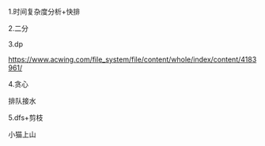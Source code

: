1.时间复杂度分析+快排

2.二分

3.dp

https://www.acwing.com/file_system/file/content/whole/index/content/4183961/

4.贪心

排队接水

5.dfs+剪枝

小猫上山